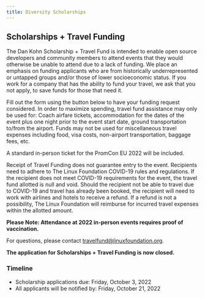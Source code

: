 ```yaml
---
title: Diversity Scholarships
---
```


## Scholarships + Travel Funding

The Dan Kohn Scholarship + Travel Fund is intended to enable open source developers and community members to attend events that they would otherwise be unable to attend due to a lack of funding. We place an emphasis on funding applicants who are from historically underrepresented or untapped groups and/or those of lower socioeconomic status. If you work for a company that has the ability to fund your travel, we ask that you not apply, to save funds for those that need it.

Fill out the form using the button below to have your funding request considered. In order to maximize spending, travel fund assistance may only be used for: Coach airfare tickets, accommodation for the dates of the event plus one night prior to the event start date, ground transportation to/from the airport. Funds may not be used for miscellaneous travel expenses including food, visa costs, non-airport transportation, baggage fees, etc.

A standard in-person ticket for the PromCon EU 2022 will be included.

Receipt of Travel Funding does not guarantee entry to the event.  Recipients need to adhere to The Linux Foundation COVID-19 rules and regulations. If the recipient does not meet COVID-19 requirements for the event, the travel fund allotted is null and void. Should the recipient not be able to travel due to COVID-19 and travel has already been booked, the recipient will need to work with airlines and hotels to receive a refund. If a refund is not a possibility, The Linux Foundation will reimburse for incurred travel expenses within the allotted amount.

<strong>Please Note: Attendance at 2022 in-person events requires proof of vaccination.</strong>

For questions, please contact <a href="mailto:travelfund@linuxfoundation.org">travelfund@linuxfoundation.org</a>.

**The application for Scholarships + Travel Funding is now closed.**

### Timeline

* Scholarship applications due: Friday, October 3, 2022
* All applicants will be notified by: Friday, October 21, 2022
